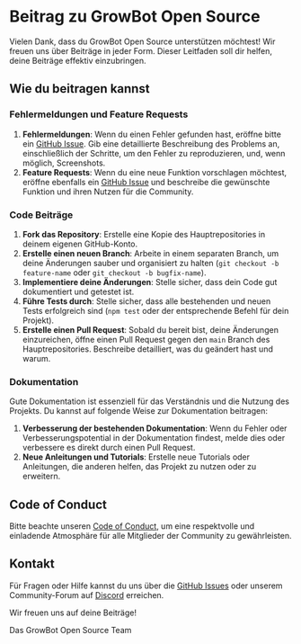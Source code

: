 # Beitrag zu GrowBot Open Source

Vielen Dank, dass du GrowBot Open Source unterstützen möchtest! Wir freuen uns über Beiträge in jeder Form. Dieser Leitfaden soll dir helfen, deine Beiträge effektiv einzubringen.

## Wie du beitragen kannst

### Fehlermeldungen und Feature Requests

1. **Fehlermeldungen**: Wenn du einen Fehler gefunden hast, eröffne bitte ein [GitHub Issue](https://github.com/GrowBot-Open-Source/gb_HomeAssistant/issues). Gib eine detaillierte Beschreibung des Problems an, einschließlich der Schritte, um den Fehler zu reproduzieren, und, wenn möglich, Screenshots.
2. **Feature Requests**: Wenn du eine neue Funktion vorschlagen möchtest, eröffne ebenfalls ein [GitHub Issue](https://github.com/GrowBot-Open-Source/gb_HomeAssistant/issues) und beschreibe die gewünschte Funktion und ihren Nutzen für die Community.

### Code Beiträge

1. **Fork das Repository**: Erstelle eine Kopie des Hauptrepositories in deinem eigenen GitHub-Konto.
2. **Erstelle einen neuen Branch**: Arbeite in einem separaten Branch, um deine Änderungen sauber und organisiert zu halten (`git checkout -b feature-name` oder `git checkout -b bugfix-name`).
3. **Implementiere deine Änderungen**: Stelle sicher, dass dein Code gut dokumentiert und getestet ist.
4. **Führe Tests durch**: Stelle sicher, dass alle bestehenden und neuen Tests erfolgreich sind (`npm test` oder der entsprechende Befehl für dein Projekt).
5. **Erstelle einen Pull Request**: Sobald du bereit bist, deine Änderungen einzureichen, öffne einen Pull Request gegen den `main` Branch des Hauptrepositories. Beschreibe detailliert, was du geändert hast und warum.

### Dokumentation

Gute Dokumentation ist essenziell für das Verständnis und die Nutzung des Projekts. Du kannst auf folgende Weise zur Dokumentation beitragen:

1. **Verbesserung der bestehenden Dokumentation**: Wenn du Fehler oder Verbesserungspotential in der Dokumentation findest, melde dies oder verbessere es direkt durch einen Pull Request.
2. **Neue Anleitungen und Tutorials**: Erstelle neue Tutorials oder Anleitungen, die anderen helfen, das Projekt zu nutzen oder zu erweitern.

## Code of Conduct

Bitte beachte unseren [Code of Conduct](./CODE_OF_CONDUCT.md), um eine respektvolle und einladende Atmosphäre für alle Mitglieder der Community zu gewährleisten.

## Kontakt

Für Fragen oder Hilfe kannst du uns über die [GitHub Issues](https://github.com/dein-repo/growbot/issues) oder unserem Community-Forum auf [Discord](https://discord.gg/neJdSvxnPf) erreichen.

Wir freuen uns auf deine Beiträge!

Das GrowBot Open Source Team
